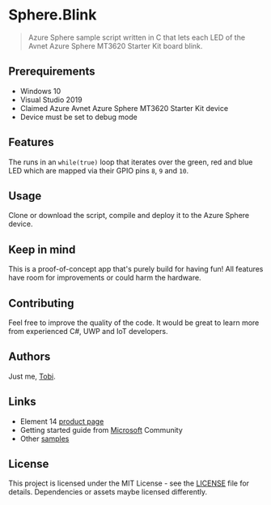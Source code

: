 # Sphere.Blink

> Azure Sphere sample script written in C that lets each LED of the Avnet Azure Sphere MT3620 Starter Kit board blink.

## Prerequirements

- Windows 10
- Visual Studio 2019
- Claimed Azure Avnet Azure Sphere MT3620 Starter Kit device
- Device must be set to debug mode

## Features

The runs in an `while(true)` loop that iterates over the green, red and blue LED which are mapped via their GPIO pins `8`, `9` and `10`.

## Usage

Clone or download the script, compile and deploy it to the Azure Sphere device.

## Keep in mind

This is a proof-of-concept app that's purely build for having fun! All features have room for improvements or could harm the hardware.

## Contributing

Feel free to improve the quality of the code. It would be great to learn more from experienced C#, UWP and IoT developers.

## Authors

Just me, [Tobi]([https://tscholze.github.io).


## Links

* Element 14 [product page](https://www.element14.com/community/community/designcenter/azure-sphere-modules?ICID=azure-spherekit-topbanner)
* Getting started guide from [Microsoft](https://docs.microsoft.com/en-us/azure-sphere/install/overview) Community
* Other [samples](https://github.com/Azure/azure-sphere-samples)

## License

This project is licensed under the MIT License - see the [LICENSE](LICENSE.md) file for details.
Dependencies or assets maybe licensed differently.
